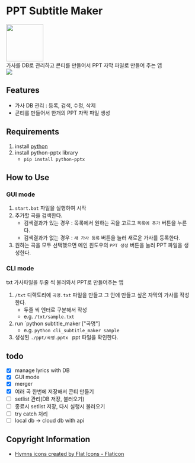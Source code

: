 # PPT Subtitle Maker

<image src="./resources/hymns.png" width=100>
<br>
가사를 DB로 관리하고 콘티를 만들어서 PPT 자막 파일로 만들어 주는 앱
<br>
<image src="./resources/main.png">
<br>

## Features

- 가사 DB 관리 : 등록, 검색, 수정, 삭제
- 콘티를 만들어서 한개의 PPT 자막 파일 생성

## Requirements

1. install [python](https://www.python.org/downloads/)
2. install python-pptx library
   - `pip install python-pptx`

## How to Use

### GUI mode

1. `start.bat` 파일을 실행하여 시작
2. 추가할 곡을 검색한다.
   - 검색결과가 있는 경우 : 목록에서 원하는 곡을 고르고 `목록에 추가` 버튼을 누른다.
   - 검색결과가 없는 경우 : `새 가사 등록` 버튼을 눌러 새로운 가사를 등록한다.
3. 원하는 곡을 모두 선택했으면 메인 윈도우의 `PPT 생성` 버튼을 눌러 PPT 파일을 생성한다.

### CLI mode

txt 가사파일을 두줄 씩 불러와서 PPT로 만들어주는 앱

1. `/txt` 디렉토리에 `곡명.txt` 파일을 만들고 그 안에 만들고 싶은 자막의 가사를 작성한다.
   - 두줄 씩 엔터로 구분해서 작성
   - e.g. `/txt/sample.txt`
2. run `python subtitle_maker ["곡명"]
   - e.g. `python cli_subtitle_maker sample`
3. 생성된 `./ppt/곡명.pptx ` ppt 파일을 확인한다.

## todo

- [x] manage lyrics with DB
- [x] GUI mode
- [x] merger
- [x] 여러 곡 한번에 저장해서 콘티 만들기
- [ ] setlist 관리(DB 저장, 불러오기)
- [ ] 종료시 setlist 저장, 다시 실행시 불러오기
- [ ] try catch 처리
- [ ] local db -> cloud db with api

## Copyright Information

- <a href="https://www.flaticon.com/free-icons/hymns" title="hymns icons">Hymns icons created by Flat Icons - Flaticon</a>
